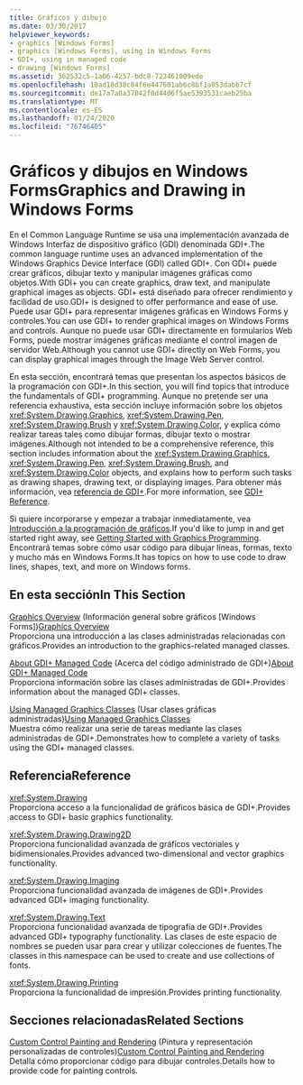 ```yaml
---
title: Gráficos y dibujo
ms.date: 03/30/2017
helpviewer_keywords:
- graphics [Windows Forms]
- graphics [Windows Forms], using in Windows Forms
- GDI+, using in managed code
- drawing [Windows Forms]
ms.assetid: 362532c5-1a06-4257-bdc8-723461009ede
ms.openlocfilehash: 10ad18d38c84f6e447601ab6c8bf1a953dabb7cf
ms.sourcegitcommit: de17a7a0a37042f0d4406f5ae5393531caeb25ba
ms.translationtype: MT
ms.contentlocale: es-ES
ms.lasthandoff: 01/24/2020
ms.locfileid: "76746405"
---
```

# <a name="graphics-and-drawing-in-windows-forms"></a><span data-ttu-id="3d21d-102">Gráficos y dibujos en Windows Forms</span><span class="sxs-lookup"><span data-stu-id="3d21d-102">Graphics and Drawing in Windows Forms</span></span>
<span data-ttu-id="3d21d-103">En el Common Language Runtime se usa una implementación avanzada de Windows Interfaz de dispositivo gráfico (GDI) denominada GDI+.</span><span class="sxs-lookup"><span data-stu-id="3d21d-103">The common language runtime uses an advanced implementation of the Windows Graphics Device Interface (GDI) called GDI+.</span></span> <span data-ttu-id="3d21d-104">Con GDI+ puede crear gráficos, dibujar texto y manipular imágenes gráficas como objetos.</span><span class="sxs-lookup"><span data-stu-id="3d21d-104">With GDI+ you can create graphics, draw text, and manipulate graphical images as objects.</span></span> <span data-ttu-id="3d21d-105">GDI+ está diseñado para ofrecer rendimiento y facilidad de uso.</span><span class="sxs-lookup"><span data-stu-id="3d21d-105">GDI+ is designed to offer performance and ease of use.</span></span> <span data-ttu-id="3d21d-106">Puede usar GDI+ para representar imágenes gráficas en Windows Forms y controles.</span><span class="sxs-lookup"><span data-stu-id="3d21d-106">You can use GDI+ to render graphical images on Windows Forms and controls.</span></span> <span data-ttu-id="3d21d-107">Aunque no puede usar GDI+ directamente en formularios Web Forms, puede mostrar imágenes gráficas mediante el control imagen de servidor Web.</span><span class="sxs-lookup"><span data-stu-id="3d21d-107">Although you cannot use GDI+ directly on Web Forms, you can display graphical images through the Image Web Server control.</span></span>  
  
 <span data-ttu-id="3d21d-108">En esta sección, encontrará temas que presentan los aspectos básicos de la programación con GDI+.</span><span class="sxs-lookup"><span data-stu-id="3d21d-108">In this section, you will find topics that introduce the fundamentals of GDI+ programming.</span></span> <span data-ttu-id="3d21d-109">Aunque no pretende ser una referencia exhaustiva, esta sección incluye información sobre los objetos <xref:System.Drawing.Graphics>, <xref:System.Drawing.Pen>, <xref:System.Drawing.Brush> y <xref:System.Drawing.Color>, y explica cómo realizar tareas tales como dibujar formas, dibujar texto o mostrar imágenes.</span><span class="sxs-lookup"><span data-stu-id="3d21d-109">Although not intended to be a comprehensive reference, this section includes information about the <xref:System.Drawing.Graphics>, <xref:System.Drawing.Pen>, <xref:System.Drawing.Brush>, and <xref:System.Drawing.Color> objects, and explains how to perform such tasks as drawing shapes, drawing text, or displaying images.</span></span> <span data-ttu-id="3d21d-110">Para obtener más información, vea [referencia de GDI+](/windows/desktop/gdiplus/-gdiplus-class-gdi-reference).</span><span class="sxs-lookup"><span data-stu-id="3d21d-110">For more information, see [GDI+ Reference](/windows/desktop/gdiplus/-gdiplus-class-gdi-reference).</span></span>  
  
 <span data-ttu-id="3d21d-111">Si quiere incorporarse y empezar a trabajar inmediatamente, vea [Introducción a la programación de gráficos](getting-started-with-graphics-programming.md).</span><span class="sxs-lookup"><span data-stu-id="3d21d-111">If you'd like to jump in and get started right away, see [Getting Started with Graphics Programming](getting-started-with-graphics-programming.md).</span></span> <span data-ttu-id="3d21d-112">Encontrará temas sobre cómo usar código para dibujar líneas, formas, texto y mucho más en Windows Forms.</span><span class="sxs-lookup"><span data-stu-id="3d21d-112">It has topics on how to use code to draw lines, shapes, text, and more on Windows forms.</span></span>  
  
## <a name="in-this-section"></a><span data-ttu-id="3d21d-113">En esta sección</span><span class="sxs-lookup"><span data-stu-id="3d21d-113">In This Section</span></span>  
 <span data-ttu-id="3d21d-114">[Graphics Overview](graphics-overview-windows-forms.md) (Información general sobre gráficos [Windows Forms])</span><span class="sxs-lookup"><span data-stu-id="3d21d-114">[Graphics Overview](graphics-overview-windows-forms.md)</span></span>  
 <span data-ttu-id="3d21d-115">Proporciona una introducción a las clases administradas relacionadas con gráficos.</span><span class="sxs-lookup"><span data-stu-id="3d21d-115">Provides an introduction to the graphics-related managed classes.</span></span>  
  
 <span data-ttu-id="3d21d-116">[About GDI+ Managed Code](about-gdi-managed-code.md) (Acerca del código administrado de GDI+)</span><span class="sxs-lookup"><span data-stu-id="3d21d-116">[About GDI+ Managed Code](about-gdi-managed-code.md)</span></span>  
 <span data-ttu-id="3d21d-117">Proporciona información sobre las clases administradas de GDI+.</span><span class="sxs-lookup"><span data-stu-id="3d21d-117">Provides information about the managed GDI+ classes.</span></span>  
  
 <span data-ttu-id="3d21d-118">[Using Managed Graphics Classes](using-managed-graphics-classes.md) (Usar clases gráficas administradas)</span><span class="sxs-lookup"><span data-stu-id="3d21d-118">[Using Managed Graphics Classes](using-managed-graphics-classes.md)</span></span>  
 <span data-ttu-id="3d21d-119">Muestra cómo realizar una serie de tareas mediante las clases administradas de GDI+.</span><span class="sxs-lookup"><span data-stu-id="3d21d-119">Demonstrates how to complete a variety of tasks using the GDI+ managed classes.</span></span>  
  
## <a name="reference"></a><span data-ttu-id="3d21d-120">Referencia</span><span class="sxs-lookup"><span data-stu-id="3d21d-120">Reference</span></span>  
 <xref:System.Drawing>  
 <span data-ttu-id="3d21d-121">Proporciona acceso a la funcionalidad de gráficos básica de GDI+.</span><span class="sxs-lookup"><span data-stu-id="3d21d-121">Provides access to GDI+ basic graphics functionality.</span></span>  
  
 <xref:System.Drawing.Drawing2D>  
 <span data-ttu-id="3d21d-122">Proporciona funcionalidad avanzada de gráficos vectoriales y bidimensionales.</span><span class="sxs-lookup"><span data-stu-id="3d21d-122">Provides advanced two-dimensional and vector graphics functionality.</span></span>  
  
 <xref:System.Drawing.Imaging>  
 <span data-ttu-id="3d21d-123">Proporciona funcionalidad avanzada de imágenes de GDI+.</span><span class="sxs-lookup"><span data-stu-id="3d21d-123">Provides advanced GDI+ imaging functionality.</span></span>  
  
 <xref:System.Drawing.Text>  
 <span data-ttu-id="3d21d-124">Proporciona funcionalidad avanzada de tipografía de GDI+.</span><span class="sxs-lookup"><span data-stu-id="3d21d-124">Provides advanced GDI+ typography functionality.</span></span> <span data-ttu-id="3d21d-125">Las clases de este espacio de nombres se pueden usar para crear y utilizar colecciones de fuentes.</span><span class="sxs-lookup"><span data-stu-id="3d21d-125">The classes in this namespace can be used to create and use collections of fonts.</span></span>  
  
 <xref:System.Drawing.Printing>  
 <span data-ttu-id="3d21d-126">Proporciona la funcionalidad de impresión.</span><span class="sxs-lookup"><span data-stu-id="3d21d-126">Provides printing functionality.</span></span>  
  
## <a name="related-sections"></a><span data-ttu-id="3d21d-127">Secciones relacionadas</span><span class="sxs-lookup"><span data-stu-id="3d21d-127">Related Sections</span></span>  
 <span data-ttu-id="3d21d-128">[Custom Control Painting and Rendering](../controls/custom-control-painting-and-rendering.md) (Pintura y representación personalizadas de controles)</span><span class="sxs-lookup"><span data-stu-id="3d21d-128">[Custom Control Painting and Rendering](../controls/custom-control-painting-and-rendering.md)</span></span>  
 <span data-ttu-id="3d21d-129">Detalla cómo proporcionar código para dibujar controles.</span><span class="sxs-lookup"><span data-stu-id="3d21d-129">Details how to provide code for painting controls.</span></span>
